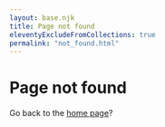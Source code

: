 ```yaml
---
layout: base.njk
title: Page not found
eleventyExcludeFromCollections: true
permalink: "not_found.html"
---
```


# Page not found

Go back to the [home page](/)?